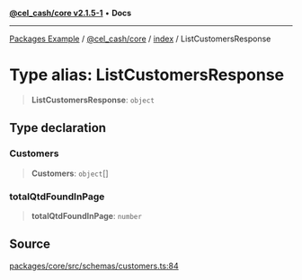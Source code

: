 [**@cel_cash/core v2.1.5-1**](../../README.md) • **Docs**

***

[Packages Example](../../../../README.md) / [@cel\_cash/core](../../README.md) / [index](../README.md) / ListCustomersResponse

# Type alias: ListCustomersResponse

> **ListCustomersResponse**: `object`

## Type declaration

### Customers

> **Customers**: `object`[]

### totalQtdFoundInPage

> **totalQtdFoundInPage**: `number`

## Source

[packages/core/src/schemas/customers.ts:84](https://github.com/Pyxlab/celcash/blob/a34e89ae69c9dcb41ba66226cb05c8c8b83b7cf4/packages/core/src/schemas/customers.ts#L84)
